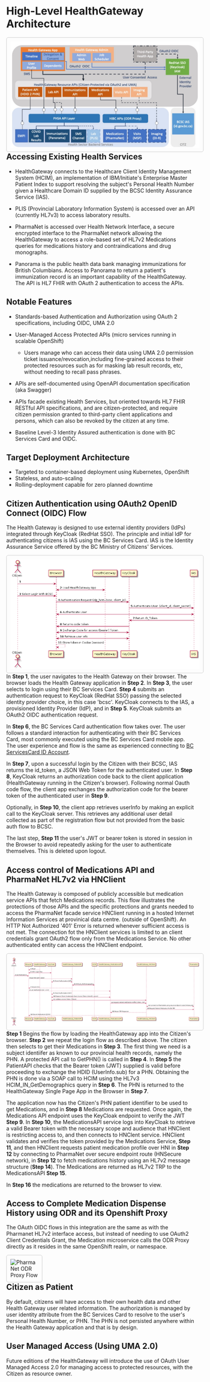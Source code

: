 # High-Level HealthGateway Architecture

<img src="diagrams/out/HealthGatewayArchitecture-v2.jpg"
     alt="High-Level HealthGateway Architecture"
     style="float: left; margin-right: 5000px; border: 1px solid #ccc; padding: 10px; border-radius: 5px;" />

## Accessing Existing Health Services

* HealthGateway connects to the Healthcare Client Identity Management System (HCIM), an implementation of IBM/Initiate's Enterprise Master Patient Index to support resolving the subject's Personal Health Number given a Healthcare Domain ID supplied by the BCSC Identity Assurance Service (IAS).

* PLIS (Provincial Laboratory Information System) is accessed over an API (currently HL7v3) to access laboratory results.

* PharmaNet is accessed over Health Network Interface, a secure encrypted interface to the PharmaNet network allowing the HealthGateway to access a role-based set of HL7v2 Medications queries for medications history and contraindications and drug monographs.

* Panorama is the public health data bank managing immunizations for British Columbians. Access to Panorama to return a patient's immunization record is an important capability of the HealthGateway.  The API is HL7 FHIR with OAuth 2 authentication to access the APIs.  

## Notable Features

* Standards-based Authentication and Authorization using OAuth 2 specifications, including OIDC, UMA 2.0

* User-Managed Access Protected APIs (micro services running in scalable OpenShift)
  * Users manage who can access their data using UMA 2.0 permission ticket issuance/revocation,including fine-grained access to their protected resources such as for masking lab result records, etc, without needing to recall pass phrases.

* APIs are self-documented using OpenAPI documentation specification (aka Swagger)

* APIs facade existing Health Services, but oriented towards HL7 FHIR RESTful API specifications, and are citizen-protected, and require citizen permission granted to third-party client applications and persons, which can also be revoked by the citizen at any time.

* Baseline Level-3 Identity Assured authentication is done with BC Services Card and OIDC.

## Target Deployment Architecture

* Targeted to container-based deployment using Kubernetes, OpenShift
* Stateless, and auto-scaling
* Rolling-deployment capable for zero planned downtime

## Citizen Authentication using OAuth2 OpenID Connect (OIDC) Flow

The Health Gateway is designed to use external identity providers (IdPs) integrated through KeyCloak (RedHat SSO). The principle and initial IdP for authenticating citizens is IAS using the BC Services Card. IAS is the Identity Assurance Service offered by the BC Ministry of Citizens' Services.

<img src="diagrams/out/BCSC_OIDC_Flow.png"
     alt="OIDC Flow"
     style="float: left; margin-right: 5000px; border: 1px solid #ccc; padding: 10px; border-radius: 5px;" />
  


In **Step 1**, the user navigates to the Health Gateway on their browser.  The browser loads the Health Gateway application in **Step 2**. In **Step 3**, the user selects to login using their BC Services Card. **Step 4** submits an authentication request to KeyCloak (RedHat SSO) passing the selected identity provider choice, in this case 'bcsc'.  KeyCloak connects to the IAS, a provisioned Identity Provider (IdP), and in **Step 5**. KeyCloak submits an OAuth2 OIDC authentication request.

In **Step 6**, the BC Services Card authentication flow takes over. The user follows a standard interaction for authenticating with their BC Services Card, most commonly executed using the BC Services Card mobile app. The user experience and flow is the same as experienced connecting to [BC ServicesCard ID Account](https://id.gov.bc.ca/account).

In **Step 7**, upon a successful login by the Citizen with their BCSC, IAS returns the id_token, a JSON Web Token for the authenticated user. In **Step 8**, KeyCloak returns an authorization code back to the client application (HealthGateway running in the Citizen's browser).  Following normal Oauth code flow, the client app exchanges the authorization code for the bearer token of the authenticated user in **Step 9**.  

Optionally, in **Step 10**, the client app retrieves userInfo by making an explicit call to the KeyCloak server. This retrieves any additional user detail collected as part of the registration flow but not provided from the basic auth flow to BCSC.  

The last step, **Step 11** the user's JWT or bearer token is stored in session in the Browser to avoid repeatedly asking for the user to authenticate themselves. This is deleted upon logout.

## Access control of Medications API and PharmaNet HL7v2 via HNClient

The Health Gateway is composed of publicly accessible but medication service APIs that fetch Medications records. This  flow illustrates the protections of those APIs and the specific protections and grants needed to access the PharmaNet facade service HNClient running in a hosted Internet Information Services at provinical data centre. (outside of OpenShift). An HTTP Not Authorized '401' Error is returned whenever sufficient access is not met. The connection fot the HNClient services is limited to an client credentials grant OAuth2 flow only from the Medications Service. No other authenticated entity can access the HNClient endpoint.

<img src="diagrams/out/PharmaNet_OAuth2_HNClient_Flow.png"
     alt="PharmaNet OAuth2 Flow"
     style="float: left; margin-right: 5000px; border: 1px solid #ccc; padding: 10px; border-radius: 5px;" />

 **Step 1** Begins the flow by loading the HealthGateway app into the Citizen's browser.   **Step 2** we repeat the login flow as described above.  The citizen then selects to get their Medications in **Step 3**.  The first thing we need is a subject identiifer as known to our provincial health records, namely the PHN.  A protected API call to GetPHN() is called in **Step 4**.  In **Step 5** the PatientAPI checks that the Bearer token (JWT) supplied is valid before proceeding to exchange the HDID (UserInfo.sub) for a PHN. Obtaining the PHN is done via a SOAP call to HCIM using the HL7v3 HCIM_IN_GetDemographics query in **Step 6**.  The PHN is returned to the HealthGateway Single Page App in the Browser in **Step 7**.

 The application now has the Citizen's PHN patient identifier to be used to get Medications, and in **Step 8** Medications are requested.  Once again, the Medications API endpoint uses the KeyCloak endpoint to verify the JWT **Step 9**. In **Step 10**, the MedicationsAPI service logs into KeyCloak to retrieve a valid Bearer token with the necessary scope and audience that HNClient is restricting access to, and then connects to HNClent service. HNClient validates and verifies the token provided by the Medications Service, **Step 11**, and then HNClient requests patient medication profile over HNI in **Step 12** by connecting to PharmaNet over secure endpoint route (HNSecure network), in **Step 12** to fetch medications history using an HL7v2 message structure (**Step 14**).   The Medications are returned as HL7v2 TRP to the MedicationsAPI **Step 15**.

 In **Step 16** the medications are returned to the browser to view.

## Access to Complete Medication Dispense History using ODR and its Openshift Proxy

 The OAuth OIDC flows in this integration are the same as with the Pharmanet HL7v2 interface access, but instead of needing to use OAuth2 Client Credentials Grant, the Medication microservice calls the ODR Proxy directly as it resides in the same OpenShift realm, or namespace.

 <img src="diagrams/out/PharmaNet_ODR_Proxy_Flow.png"
     alt="PharmaNet ODR Proxy Flow"
     style="float: left; margin-right: 5000px; border: 1px solid #ccc; padding: 10px; border-radius: 5px;" />


## Citizen as Patient

By default, citizens will have access to their own health data and other Health Gateway user related information. The authorization is managed by user identity attribute from the BC Services Card to resolve to the user's Personal Health Number, or PHN. The PHN is not persisted anywhere within the Health Gateway application and that is by design.

## User Managed Access  (Using UMA 2.0)

Future editions of the HealthGateway will introduce the use of OAuth User Managed Access 2.0 for managing access to protected resources, with the Citizen as resource owner.

